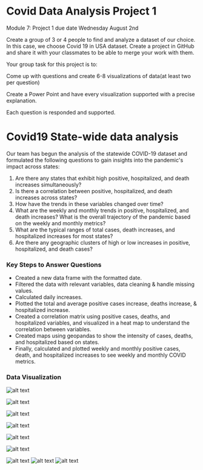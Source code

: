 # Covid Data Analysis Project 1 

Module 7: Project 1 due date Wednesday August 2nd

Create a group of 3 or 4 people to find and analyze a dataset of our choice. In this case, we choose Covid 19 in USA dataset. Create a project in GitHub and share it with your classmates to be able to merge your work with them.  

Your group task for this project is to:

Come up with questions and create 6-8 visualizations of data(at least two per question)

Create a Power Point and have every visualization supported with a precise explanation.

Each question is responded and supported.

 
# Covid19 State-wide data analysis # 

Our team has begun the analysis of the statewide COVID-19 dataset and formulated the following questions to gain insights into the pandemic's impact across states:

1.	Are there any states that exhibit high positive, hospitalized, and death increases simultaneously?
2.	Is there a correlation between positive, hospitalized, and death increases across states?
3.	How have the trends in these variables changed over time?
4.	What are the weekly and monthly trends in positive, hospitalized, and death increases? What is the overall trajectory of the pandemic based on the weekly and monthly metrics?
5.	What are the typical ranges of total cases, death increases, and hospitalized increases for most states?
6.	Are there any geographic clusters of high or low increases in positive, hospitalized, and death cases?

### Key Steps to Answer Questions ###
- Created a new data frame with the formatted date. 
- Filtered the data with relevant variables, data cleaning & handle missing values.
- Calculated daily increases. 
- Plotted the total and average positive cases increase, deaths increase, & hospitalized increase. 
- Created a correlation matrix using positive cases, deaths, and hospitalized variables, and visualized in a heat map to understand the correlation between variables.
- Created maps using geopandas to show the intensity of cases, deaths, and hospitalized based on states. 
- Finally, calculated and plotted weekly and monthly positive cases, death, and hospitalized increases to see weekly and monthly COVID metrics.

### Data Visualization ###
![alt text](https://github.com/mpparra12/Project1/blob/main/output_data/Fig1.png)


![alt text](https://github.com/mpparra12/Project1/blob/main/output_data/Fig2.png)

![alt text](https://github.com/mpparra12/Project1/blob/main/output_data/Fig3.png)

![alt text](https://github.com/mpparra12/Project1/blob/main/output_data/Fig4.png)

![alt text](https://github.com/mpparra12/Project1/blob/main/output_data/Fig5.png)

![alt text](https://github.com/mpparra12/Project1/blob/main/output_data/Fig6.png)

![alt text](https://github.com/mpparra12/Project1/blob/main/output_data/Map%201.PNG)
![alt text](https://github.com/mpparra12/Project1/blob/main/output_data/Map%202.PNG)
![alt text](https://github.com/mpparra12/Project1/blob/main/output_data/Map%203.PNG)
